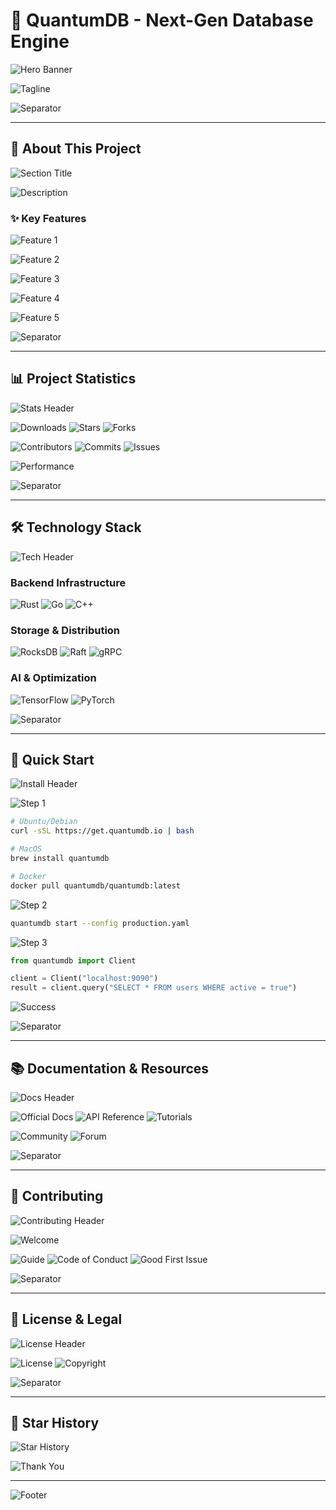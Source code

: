 # 🚀 QuantumDB - Next-Gen Database Engine

![Hero Banner](https://img.shields.io/badge/⚡%20QUANTUMDB%20⚡-Revolutionary%20Database%20Technology-6A1B9A?style=for-the-badge&logoColor=white)

![Tagline](https://img.shields.io/badge/Distributed%20•%20Lightning%20Fast%20•%20Quantum%20Ready-The%20Future%20of%20Data%20Storage-9C27B0?style=flat-square)

![Separator](https://img.shields.io/badge/━━━━━━━━━━━━━━━━━━━━━━━━━━━━━━━━━━━━━━━━━━━━━━━━━━━━━━━━━━━━━━━━━━━━━━━━━━━━-36393F)

---

## 📖 About This Project

![Section Title](https://img.shields.io/badge/💡%20OVERVIEW-0288D1?style=for-the-badge)

![Description](https://img.shields.io/badge/QuantumDB%20is%20a%20revolutionary%20distributed%20database%20engine%20designed%20for%20the%20quantum%20era.%20It%20combines%20classical%20distributed%20systems%20with%20quantum%20resistant%20cryptography%20and%20AI%20powered%20query%20optimization.%20Built%20from%20the%20ground%20up%20for%20unprecedented%20performance%20and%20scalability.-Technical%20Excellence-1976D2?style=flat)

### ✨ Key Features

![Feature 1](https://img.shields.io/badge/🔥%20Sub--Millisecond%20Queries-99.9th%20percentile%20under%200.8ms-success?style=flat-square)

![Feature 2](https://img.shields.io/badge/🌍%20Global%20Distribution-Multi%20region%20active%20active%20replication-success?style=flat-square)

![Feature 3](https://img.shields.io/badge/🔒%20Quantum%20Safe-Post%20quantum%20cryptography%20built%20in-success?style=flat-square)

![Feature 4](https://img.shields.io/badge/🤖%20AI%20Optimizer-Machine%20learning%20powered%20query%20planner-success?style=flat-square)

![Feature 5](https://img.shields.io/badge/⚙️%20Zero%20Config-Works%20out%20of%20the%20box%20with%20sane%20defaults-success?style=flat-square)

![Separator](https://img.shields.io/badge/━━━━━━━━━━━━━━━━━━━━━━━━━━━━━━━━━━━━━━━━━━━━━━━━━━━━━━━━━━━━━━━━━━━━━━━━━━━━-36393F)

---

## 📊 Project Statistics

![Stats Header](https://img.shields.io/badge/📈%20LIVE%20METRICS-FF6F00?style=for-the-badge)

![Downloads](https://img.shields.io/badge/Total%20Downloads-2.4M+-brightgreen?style=plastic&logo=download&logoColor=white)
![Stars](https://img.shields.io/badge/GitHub%20Stars-12.3K+-yellow?style=plastic&logo=github&logoColor=white)
![Forks](https://img.shields.io/badge/Forks-1.8K+-blue?style=plastic&logo=github&logoColor=white)

![Contributors](https://img.shields.io/badge/Contributors-340%20amazing%20developers-orange?style=plastic&logo=opencollective&logoColor=white)
![Commits](https://img.shields.io/badge/Commits-45K+-purple?style=plastic&logo=git&logoColor=white)
![Issues](https://img.shields.io/badge/Open%20Issues-23%20active-red?style=plastic&logo=github&logoColor=white)

![Performance](https://img.shields.io/badge/Benchmark%20Score-98.7%2F100%20⚡-success?style=flat-square&logo=speedtest&logoColor=white)

![Separator](https://img.shields.io/badge/━━━━━━━━━━━━━━━━━━━━━━━━━━━━━━━━━━━━━━━━━━━━━━━━━━━━━━━━━━━━━━━━━━━━━━━━━━━━-36393F)

---

## 🛠️ Technology Stack

![Tech Header](https://img.shields.io/badge/⚙️%20CORE%20TECHNOLOGIES-263238?style=for-the-badge)

### Backend Infrastructure

![Rust](https://img.shields.io/badge/Rust%201.75+-Core%20Engine-000000?style=flat-square&logo=rust&logoColor=white)
![Go](https://img.shields.io/badge/Go%201.21+-API%20Layer-00ADD8?style=flat-square&logo=go&logoColor=white)
![C++](https://img.shields.io/badge/C++%2023-Performance%20Critical%20Paths-00599C?style=flat-square&logo=cplusplus&logoColor=white)

### Storage & Distribution

![RocksDB](https://img.shields.io/badge/RocksDB-Storage%20Engine-FF6600?style=flat-square)
![Raft](https://img.shields.io/badge/Raft%20Consensus-Distributed%20Coordination-4A90E2?style=flat-square)
![gRPC](https://img.shields.io/badge/gRPC-Network%20Protocol-244c5a?style=flat-square&logo=grpc)

### AI & Optimization

![TensorFlow](https://img.shields.io/badge/TensorFlow-Query%20Optimizer-FF6F00?style=flat-square&logo=tensorflow&logoColor=white)
![PyTorch](https://img.shields.io/badge/PyTorch-ML%20Research-EE4C2C?style=flat-square&logo=pytorch&logoColor=white)

![Separator](https://img.shields.io/badge/━━━━━━━━━━━━━━━━━━━━━━━━━━━━━━━━━━━━━━━━━━━━━━━━━━━━━━━━━━━━━━━━━━━━━━━━━━━━-36393F)

---

## 🚀 Quick Start

![Install Header](https://img.shields.io/badge/⚡%20INSTALLATION-43A047?style=for-the-badge)

![Step 1](https://img.shields.io/badge/1️⃣%20Install%20via%20Package%20Manager-Ubuntu%20/%20Debian%20/%20MacOS-informational?style=flat)

```bash
# Ubuntu/Debian
curl -sSL https://get.quantumdb.io | bash

# MacOS
brew install quantumdb

# Docker
docker pull quantumdb/quantumdb:latest
```

![Step 2](https://img.shields.io/badge/2️⃣%20Start%20the%20Server-Single%20Command-informational?style=flat)

```bash
quantumdb start --config production.yaml
```

![Step 3](https://img.shields.io/badge/3️⃣%20Connect%20and%20Query-Ready%20in%2030%20Seconds-informational?style=flat)

```python
from quantumdb import Client

client = Client("localhost:9090")
result = client.query("SELECT * FROM users WHERE active = true")
```

![Success](https://img.shields.io/badge/✅%20You're%20All%20Set!-Start%20Building%20Amazing%20Things-success?style=for-the-badge)

![Separator](https://img.shields.io/badge/━━━━━━━━━━━━━━━━━━━━━━━━━━━━━━━━━━━━━━━━━━━━━━━━━━━━━━━━━━━━━━━━━━━━━━━━━━━━-36393F)

---

## 📚 Documentation & Resources

![Docs Header](https://img.shields.io/badge/📖%20LEARN%20MORE-1565C0?style=for-the-badge)

![Official Docs](https://img.shields.io/badge/📘%20Official%20Documentation-Comprehensive%20Guides-blue?style=flat-square&logo=readthedocs&logoColor=white)
![API Reference](https://img.shields.io/badge/📗%20API%20Reference-Full%20Specification-green?style=flat-square&logo=swagger&logoColor=white)
![Tutorials](https://img.shields.io/badge/📙%20Video%20Tutorials-Step%20by%20Step-red?style=flat-square&logo=youtube&logoColor=white)

![Community](https://img.shields.io/badge/💬%20Discord%20Community-5.2K%20Members%20Online-7289DA?style=flat-square&logo=discord&logoColor=white)
![Forum](https://img.shields.io/badge/💭%20Discussion%20Forum-Ask%20Questions-orange?style=flat-square&logo=discourse&logoColor=white)

![Separator](https://img.shields.io/badge/━━━━━━━━━━━━━━━━━━━━━━━━━━━━━━━━━━━━━━━━━━━━━━━━━━━━━━━━━━━━━━━━━━━━━━━━━━━━-36393F)

---

## 🤝 Contributing

![Contributing Header](https://img.shields.io/badge/❤️%20WE%20LOVE%20CONTRIBUTORS-D32F2F?style=for-the-badge)

![Welcome](https://img.shields.io/badge/All%20contributions%20are%20welcome!%20Whether%20you're%20fixing%20a%20typo%20or%20adding%20a%20major%20feature%20we%20appreciate%20your%20help%20in%20making%20QuantumDB%20better%20for%20everyone.-Join%20Us-brightgreen?style=flat)

![Guide](https://img.shields.io/badge/📋%20Read%20CONTRIBUTING.md-Get%20Started-informational?style=flat-square)
![Code of Conduct](https://img.shields.io/badge/📜%20Code%20of%20Conduct-Be%20Respectful-yellow?style=flat-square)
![Good First Issue](https://img.shields.io/badge/🎯%20Good%20First%20Issues-Beginner%20Friendly-success?style=flat-square)

![Separator](https://img.shields.io/badge/━━━━━━━━━━━━━━━━━━━━━━━━━━━━━━━━━━━━━━━━━━━━━━━━━━━━━━━━━━━━━━━━━━━━━━━━━━━━-36393F)

---

## 📄 License & Legal

![License Header](https://img.shields.io/badge/⚖️%20LICENSE-424242?style=for-the-badge)

![License](https://img.shields.io/badge/Apache%202.0%20License-Open%20Source%20Forever-blue?style=flat-square&logo=apache)
![Copyright](https://img.shields.io/badge/Copyright%20©%202025-QuantumDB%20Foundation-lightgrey?style=flat-square)

![Separator](https://img.shields.io/badge/━━━━━━━━━━━━━━━━━━━━━━━━━━━━━━━━━━━━━━━━━━━━━━━━━━━━━━━━━━━━━━━━━━━━━━━━━━━━-36393F)

---

## 🌟 Star History

![Star History](https://img.shields.io/badge/⭐%20Star%20us%20on%20GitHub-Help%20us%20grow!-yellow?style=for-the-badge&logo=github)

![Thank You](https://img.shields.io/badge/Thank%20you%20for%20your%20interest%20in%20QuantumDB!%20Together%20we're%20building%20the%20future%20of%20databases.-Made%20with%20❤️%20by%20developers%20for%20developers-ff69b4?style=flat)

---

![Footer](https://img.shields.io/badge/Built%20with%20💪%20by%20the%20QuantumDB%20Team-2025-blueviolet?style=flat-square)